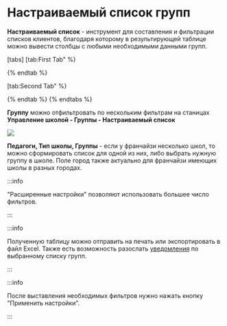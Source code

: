 # Настраиваемый список групп

**Настраиваемый список** - инструмент для составления и фильтрации списков клиентов, благодаря которому в результирующей таблице можно вывести столбцы с любыми необходимыми данными групп.&#x20;

[tabs]
[tab:First Tab" %}

{% endtab %}

[tab:Second Tab" %}

{% endtab %}
{% endtabs %}



**Группу** можно отфильтровать по нескольким фильтрам на станицах **Управление школой - Группы - Настраиваемый список**

![](../../../.gitbook/assets/Screenshot\_326.png)







**Педагоги, Тип школы, Группы** - если у франчайзи несколько школ, то можно сформировать список для одной из них, либо выбрать нужную группу в школе. Поле город также актуально для франчайзи имеющих школы в разных городах.

:::info

"Расширенные настройки"  позволяют использовать большее число фильтров.&#x20;

:::

:::info

Полученную таблицу можно отправить на печать или экспортировать в файл Excel. Также есть возможность разослать [уведомления](broken-reference) по выбранному списку групп.

:::

:::info

После выставления необходимых фильтров нужно нажать кнопку "Применить настройки".

:::
